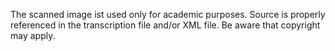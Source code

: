 The scanned image ist used only for academic purposes. Source is properly referenced in the transcription file and/or XML file. Be aware that copyright may apply.

